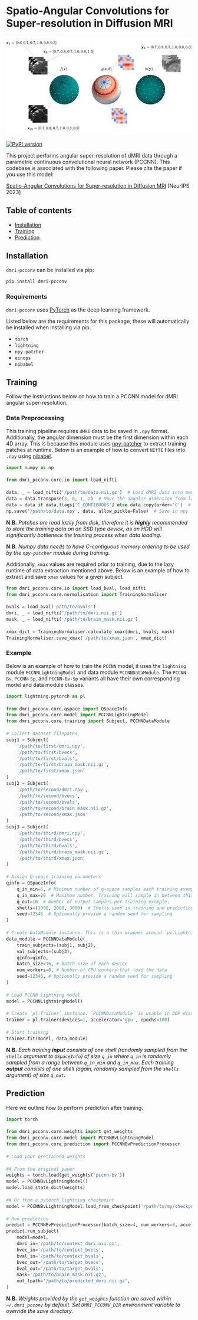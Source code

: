 # Spatio-Angular Convolutions for Super-resolution in Diffusion MRI

![Model Architecture](resources/figure1.png)

[![PyPI version](https://badge.fury.io/py/dmri-pcconv.svg)](https://badge.fury.io/py/dmri-pcconv)

This project performs angular super-resolution of dMRI data through a parametric continuous convolutional neural network (PCCNN). This codebase is associated with the following paper. Please cite the paper if you use this model:

[Spatio-Angular Convolutions for Super-resolution in Diffusion MRI](https://arxiv.org/abs/2306.00854) [NeurIPS 2023]

## Table of contents

* [Installation](#installation)
* [Training](#training)
* [Prediction](#prediction)

## Installation

`dmri-pcconv` can be installed via pip:

```bash
pip install dmri-pcconv
```

### Requirements

`dmri-pcconv` uses [PyTorch](https://pytorch.org/) as the deep learning framework.

Listed below are the requirements for this package, these will automatically be installed when installing via pip.

* `torch`
* `lightning`
* `npy-patcher`
* `einops`
* `nibabel`

## Training

Follow the instructions below on how to train a PCCNN model for dMRI angular super-resolution.

### Data Preprocessing

This training pipeline requires `dMRI` data to be saved in `.npy` format. Additionally, the angular dimension must be the first dimension within each 4D array. This is because this module uses [npy-patcher](https://github.com/m-lyon/npy-cpp-patches) to extract training patches at runtime. Below is an example of how to convert `NIfTI` files into `.npy` using [nibabel](https://nipy.org/nibabel/).

```python
import numpy as np

from dmri_pcconv.core.io import load_nifti

data, _ = load_nifti('/path/to/data.nii.gz')  # Load dMRI data into memory
data = data.transpose(3, 0, 1, 2)  # Move the angular dimension from last to first
data = data if data.flags['C_CONTIGUOUS'] else data.copy(order='C')  # Ensure data is in C-contiguous format.
np.save('/path/to/data.npy', data, allow_pickle=False)  # Save in npy format. Ensure this is on an SSD.
```

**N.B.** *Patches are read lazily from disk, therefore it is **highly** recommended to store the training data on an SSD type device, as an HDD will significantly bottleneck the training process when data loading.*

**N.B.** *Numpy data needs to have C-contiguous memory ordering to be used by the `npy-patcher` module during training.*

Additionally, `xmax` values are required prior to training, due to the lazy runtime of data extraction mentioned above. Below is an example of how to extract and save `xmax` values for a given subject.

```python
from dmri_pcconv.core.io import load_bval, load_nifti
from dmri_pcconv.core.normalisation import TrainingNormaliser

bvals = load_bval('path/to/bvals')
dmri, _ = load_nifti('/path/to/dmri.nii.gz')
mask, _ = load_nifti('/path/to/brain_mask.nii.gz')

xmax_dict = TrainingNormaliser.calculate_xmax(dmri, bvals, mask)
TrainingNormaliser.save_xmax('/path/to/xmax.json', xmax_dict)
```

### Example

Below is an example of how to train the `PCCNN` model, it uses the `lightning` module `PCCNNLightningModel` and data module `PCCNNDataModule`. The `PCCNN-Bv`, `PCCNN-Sp`, and `PCCNN-Bv-Sp` variants all have their own corresponding model and data module classes.

```python
import lightning.pytorch as pl

from dmri_pcconv.core.qspace import QSpaceInfo
from dmri_pcconv.core.model import PCCNNLightningModel
from dmri_pcconv.core.training import Subject, PCCNNDataModule

# Collect dataset filepaths
subj1 = Subject(
    '/path/to/first/dmri.npy',
    '/path/to/first/bvecs',
    '/path/to/first/bvals',
    '/path/to/first/brain_mask.nii.gz',
    '/path/to/first/xmax.json'
)
subj2 = Subject(
    '/path/to/second/dmri.npy',
    '/path/to/second/bvecs',
    '/path/to/second/bvals',
    '/path/to/second/brain_mask.nii.gz',
    '/path/to/second/xmax.json'
)
subj3 = Subject(
    '/path/to/third/dmri.npy',
    '/path/to/third/bvecs',
    '/path/to/third/bvals',
    '/path/to/third/brain_mask.nii.gz',
    '/path/to/third/xmax.json'
)

# Assign Q-space training parameters
qinfo = QSpaceInfo(
    q_in_min=6, # Minimum number of q-space samples each training example will hold
    q_in_max=20  # Maximum number. Training will sample in between this range.
    q_out=10  # Number of output samples per training example.
    shells=(1000, 2000, 3000)  # Shells used in training and prediction.
    seed=12345  # Optionally provide a random seed for sampling
)

# Create DataModule instance. This is a thin wrapper around `pl.LightningDataModule`.
data_module = PCCNNDataModule(
    train_subjects=(subj1, subj2),
    val_subjects=(subj3),
    qinfo=qinfo,
    batch_size=16, # Batch size of each device
    num_workers=8, # Number of CPU workers that load the data
    seed=12345, # Optionally provide a random seed for sampling
)

# Load PCCNN lightning model
model = PCCNNLightningModel()

# Create `pl.Trainer` instance. `PCCNNDataModule` is usable in DDP distributed training strategy.
trainer = pl.Trainer(devices=1, accelerator='gpu', epochs=100)

# Start training
trainer.fit(model, data_module)
```

**N.B.** *Each training **input** consists of one shell (randomly sampled from the `shells` argument to `QSpaceInfo`) of size `q_in` where `q_in` is randomly sampled from a range between `q_in_min` and `q_in_max`. Each training **output** consists of one shell (again, randomly sampled from the `shells` argument) of size `q_out`.*

## Prediction

Here we outline how to perform prediction after training.

```python
import torch

from dmri_pcconv.core.weights import get_weights
from dmri_pcconv.core.model import PCCNNBvLightningModel
from dmri_pcconv.core.prediction import PCCNNBvPredictionProcessor

# Load your pretrained weights

## From the original paper
weights = torch.load(get_weights('pccnn-bv'))
model = PCCNNBvLightningModel()
model.load_state_dict(weights)

## Or from a pytorch_lightning checkpoint
model = PCCNNBvLightningModel.load_from_checkpoint('/path/to/my/checkpoint.ckpt')

# Run prediction
predict = PCCNNBvPredictionProcessor(batch_size=4, num_workers=8, accelerator='gpu')
predict.run_subject(
    model=model,
    dmri_in='/path/to/context_dmri.nii.gz',
    bvec_in='/path/to/context_bvecs',
    bval_in='/path/to/context_bvals',
    bvec_out='/path/to/target_bvecs',
    bval_out='/path/to/target_bvals',
    mask='/path/to/brain_mask.nii.gz',
    out_fpath='/path/to/predicted_dmri.nii.gz',
)
```

**N.B.** *Weights provided by the `get_weights` function are saved within `~/.dmri_pcconv` by default. Set `DMRI_PCCONV_DIR` environment variable to override the save directory.*
